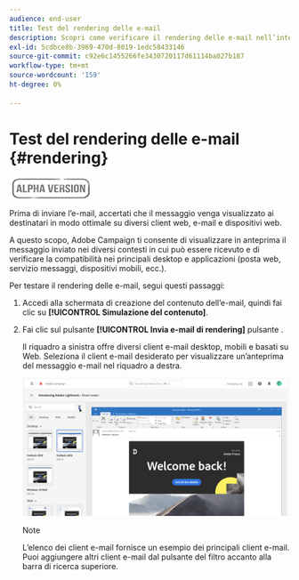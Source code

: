 ```yaml
---
audience: end-user
title: Test del rendering delle e-mail
description: Scopri come verificare il rendering delle e-mail nell’interfaccia utente di Campaign Web
exl-id: 5cdbce8b-3969-470d-8019-1edc58433146
source-git-commit: c92e6c1455266fe3430720117d61114ba027b187
workflow-type: tm+mt
source-wordcount: '159'
ht-degree: 0%

---
```


# Test del rendering delle e-mail {#rendering}

![](../assets/do-not-localize/badge.png)

Prima di inviare l’e-mail, accertati che il messaggio venga visualizzato ai destinatari in modo ottimale su diversi client web, e-mail e dispositivi web.

A questo scopo, Adobe Campaign ti consente di visualizzare in anteprima il messaggio inviato nei diversi contesti in cui può essere ricevuto e di verificare la compatibilità nei principali desktop e applicazioni (posta web, servizio messaggi, dispositivi mobili, ecc.).

Per testare il rendering delle e-mail, segui questi passaggi:

1. Accedi alla schermata di creazione del contenuto dell’e-mail, quindi fai clic su **[!UICONTROL Simulazione del contenuto]**.

1. Fai clic sul pulsante **[!UICONTROL Invia e-mail di rendering]** pulsante .

   Il riquadro a sinistra offre diversi client e-mail desktop, mobili e basati su Web. Seleziona il client e-mail desiderato per visualizzare un’anteprima del messaggio e-mail nel riquadro a destra.

   ![](assets/render-context.png)

   >[!NOTE]
   >
   >L’elenco dei client e-mail fornisce un esempio dei principali client e-mail. Puoi aggiungere altri client e-mail dal pulsante del filtro accanto alla barra di ricerca superiore.
